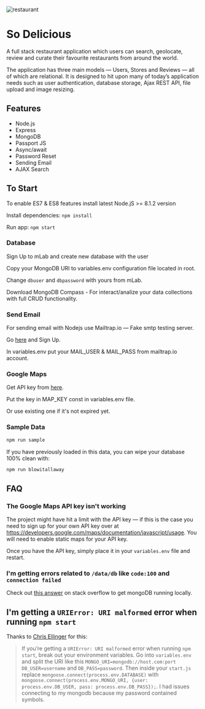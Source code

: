 ![restaurant](https://user-images.githubusercontent.com/13827656/27386429-7c5be802-569e-11e7-841e-782305cc3520.jpg)

# So Delicious
A full stack restaurant application which users can search, geolocate, review and curate their favourite restaurants from around the world.

The application has three main models — Users, Stores and Reviews — all of which are relational. It is designed to hit upon many of today’s application needs such as user authentication, database storage, Ajax REST API, file upload and image resizing.

## Features

- Node.js
- Express
- MongoDB
- Passport JS
- Async/await
- Password Reset
- Sending Email
- AJAX Search

## To Start

To enable ES7 & ES8 features install latest Node.jS >= 8.1.2 version

Install dependencies: ```npm install```

Run app: ```npm start```

### Database

Sign Up to mLab and create new database with the user

Copy your MongoDB URI to variables.env configuration file located in root.

Change ```dbuser``` and ```dbpassword``` with yours from mLab.

Download MongoDB Compass - For interact/analize your data collections with full CRUD functionality.
### Send Email

For sending email with Nodejs use Mailtrap.io — Fake smtp testing server.

Go [here](https://mailtrap.io/) and Sign Up.

In variables.env put your MAIL_USER & MAIL_PASS from mailtrap.io account.
### Google Maps

Get API key from [here](https://developers.google.com/maps/documentation/javascript/get-api-key).

Put the key in MAP_KEY const in variables.env file.

Or use existing one if it's not expired yet.

### Sample Data

```bash
npm run sample
```

If you have previously loaded in this data, you can wipe your database 100% clean with:

```bash
npm run blowitallaway
```

## FAQ

### The Google Maps API key isn't working

The project might have hit a limit with the API key — if this is the case you need to sign up for your own API key over at <https://developers.google.com/maps/documentation/javascript/usage>. You will need to enable static maps for your API key.

Once you have the API key, simply place it in your `variables.env` file and restart.

### I'm getting errors related to `/data/db` like `code:100` and `connection failed`

Check out [this answer](https://stackoverflow.com/questions/7948789/mongodb-mongod-complains-that-there-is-no-data-db-folder#answer-7948986) on stack overflow to get mongoDB running locally.

## I'm getting a `URIError: URI malformed` error when running `npm start`

Thanks to [Chris Ellinger](https://twitter.com/devoidofgenius) for this:

> If you’re getting a `URIError: URI malformed` error when running `npm start`, break out your environment variables. Go into `variables.env` and split the URI like this `MONGO_URI=mongodb://host.com:port` `DB_USER=username` and `DB_PASS=password`. Then inside your `start.js` replace `mongoose.connect(process.env.DATABASE)` with `mongoose.connect(process.env.MONGO_URI, {user: process.env.DB_USER, pass: process.env.DB_PASS});`. I had issues connecting to my mongodb because my password contained symbols.
